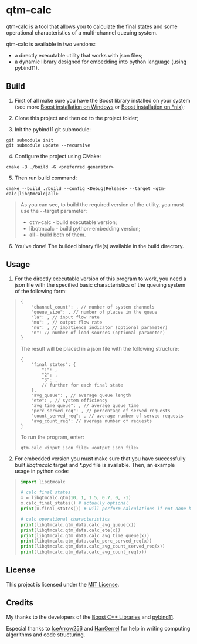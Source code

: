 # qtm-calc

qtm-calc is a tool that allows you to calculate the final states and some operational characteristics of a multi-channel queuing system.

qtm-calc is available in two versions:
* a directly executable utility that works with json files;
* a dynamic library designed for embedding into python language (using pybind11).

## Build

1. First of all make sure you have the Boost library installed on your system (see more [Boost installation on Windows](https://www.boost.org/doc/libs/1_75_0/more/getting_started/windows.html) or [Boost installation on *nix](https://www.boost.org/doc/libs/1_75_0/more/getting_started/unix-variants.html));

2. Clone this project and then cd to the project folder;

3. Init the pybind11 git submodule:
```
git submodule init
git submodule update --recursive
```

4. Configure the project using CMake:
```
cmake -B ./build -G <preferred generator>
```

5. Then run build command:
```
cmake --build ./build --config <Debug|Release> --target <qtm-calc|libqtmcalc|all>
```
> As you can see, to build the required version of the utility, you must use the --target parameter:
> * qtm-calc - build executable version;
> * libqtmcalc - build python-embedding version;
> * all - build both of them.

6. You've done! The builded binary file(s) available in the build directory.

## Usage

1. For the directly executable version of this program to work, you need a json file with the specified basic characteristics of the queuing system of the following form:

> ```jsonc
> {
>     "channel_count": , // number of system channels
>     "queue_size": , // number of places in the queue
>     "la": , // input flow rate
>     "mu": , // output flow rate
>     "nu": , // impatience indicator (optional parameter)
>     "n": // number of load sources (optional parameter)
> }
> ```
> 
> The result will be placed in a json file with the following structure:
> ```jsonc
> {
>     "final_states": {
>         "1": ,
>         "2": ,
>         "3": ,
>         // further for each final state
>     },
>     "avg_queue": , // average queue length
>     "ete": , // system efficiency
>     "avg_time_queue": , // average queue time
>     "perc_served_req": , // percentage of served requests 
>     "count_served_req": , // average number of served requests
>     "avg_count_req": // average number of requests
> }
> ```
> 
> To run the program, enter:
> ```
> qtm-calc <input json file> <output json file>
> ```

2. For embedded version you must make sure that you have successfully built *libqtmcalc* target and *.pyd file is available. Then, an example usage in python code:

> ```python
> import libqtmcalc
> 
> # calc final states
> x = libqtmcalc.qtm(10, 1, 1.5, 0.7, 0, -1)
> x.calc_final_states() # actually optional
> print(x.final_states()) # will perform calculations if not done before
> 
> # calc operational characteristics
> print(libqtmcalc.qtm_data.calc_avg_queue(x))
> print(libqtmcalc.qtm_data.calc_ete(x))
> print(libqtmcalc.qtm_data.calc_avg_time_queue(x))
> print(libqtmcalc.qtm_data.calc_perc_served_req(x))
> print(libqtmcalc.qtm_data.calc_avg_count_served_req(x))
> print(libqtmcalc.qtm_data.calc_avg_count_req(x))
> ```


## License

This project is licensed under the [MIT License](LICENSE).

## Credits

My thanks to the developers of the [Boost C++ Libraries](https://www.boost.org/) and [pybind11](https://github.com/pybind/pybind11).

Especial thanks to [IceArrow256](https://github.com/IceArrow256) and [HanGerrel](https://github.com/HanGerrel) for help in writing computing algorithms and code structuring.